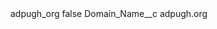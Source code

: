 <?xml version="1.0" encoding="UTF-8"?>
<CustomMetadata xmlns="http://soap.sforce.com/2006/04/metadata" xmlns:xsi="http://www.w3.org/2001/XMLSchema-instance" xmlns:xsd="http://www.w3.org/2001/XMLSchema">
    <label>adpugh_org</label>
    <protected>false</protected>
    <values>
        <field>Domain_Name__c</field>
        <value xsi:type="xsd:string">adpugh.org</value>
    </values>
</CustomMetadata>
